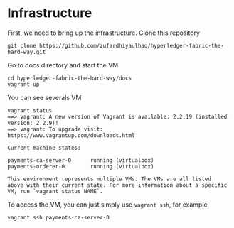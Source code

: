 # Infrastructure

First, we need to bring up the infrastructure. Clone this repository
```shell
git clone https://github.com/zufardhiyaulhaq/hyperledger-fabric-the-hard-way.git
```

Go to docs directory and start the VM
```shell
cd hyperledger-fabric-the-hard-way/docs
vagrant up
```

You can see severals VM
```shell
vagrant status
==> vagrant: A new version of Vagrant is available: 2.2.19 (installed version: 2.2.9)!
==> vagrant: To upgrade visit: https://www.vagrantup.com/downloads.html

Current machine states:

payments-ca-server-0      running (virtualbox)
payments-orderer-0        running (virtualbox)

This environment represents multiple VMs. The VMs are all listed
above with their current state. For more information about a specific
VM, run `vagrant status NAME`.
```

To access the VM, you can just simply use `vagrant ssh`, for example
```shell
vagrant ssh payments-ca-server-0
```
